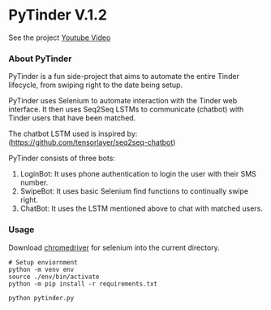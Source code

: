 # PyTinder V.1.2

See the project [Youtube Video](https://www.youtube.com/watch?v=nsJ96oejfXI)

### About PyTinder

PyTinder is a fun side-project that aims to automate the entire Tinder lifecycle, from swiping right to the date being setup.

PyTinder uses Selenium to automate interaction with the Tinder web interface. It then uses Seq2Seq LSTMs to communicate (chatbot) with 
Tinder users that have been matched. 

The chatbot LSTM used is inspired by: (https://github.com/tensorlayer/seq2seq-chatbot)

PyTinder consists of three bots:

1. LoginBot: It uses phone authentication to login the user with their SMS number.
2. SwipeBot: It uses basic Selenium find functions to continually swipe right.
3. ChatBot: It uses the LSTM mentioned above to chat with matched users.

 
### Usage

Download [chromedriver](http://chromedriver.chromium.org/downloads) for selenium into the current directory.

```shell
# Setup enviornment
python -m venv env
source ./env/bin/activate 
python -m pip install -r requirements.txt

python pytinder.py
```

